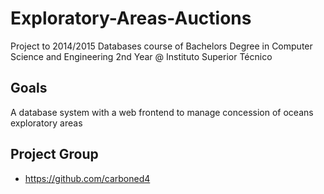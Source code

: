 # Exploratory-Areas-Auctions

Project to 2014/2015 Databases course of Bachelors Degree in Computer Science and Engineering 2nd Year @ Instituto Superior Técnico

## Goals

A database system with a web frontend to manage concession of oceans exploratory areas

## Project Group

- https://github.com/carboned4
